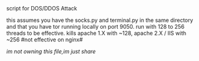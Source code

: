 <torshammer>
script for DOS/DDOS Attack

this assumes you have the socks.py and terminal.py in the
same directory and that you have tor running locally 
on port 9050. run with 128 to 256 threads to be effective.
kills apache 1.X with ~128, apache 2.X / IIS with ~256
#not effective on nginx#

*im not owning this file,im just share*

